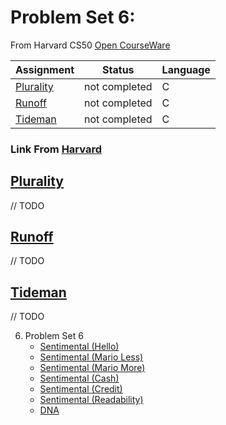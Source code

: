 # Problem Set 6:
From Harvard CS50 [Open CourseWare](https://cs50.harvard.edu/x/2021/)


| Assignment                   |    Status     |     Language    |
| ---------------------------- | ------------- | --------------- |
| [Plurality](https://cs50.harvard.edu/x/2021/psets/3/plurality/)                | not completed |         C       | 
| [Runoff](https://cs50.harvard.edu/x/2021/psets/3/runoff/)                | not completed |         C       |         
| [Tideman](https://cs50.harvard.edu/x/2021/psets/3/tideman/)                | not completed |         C       |



### Link From [Harvard](https://cs50.harvard.edu/college/2020/fall/psets/)

## [Plurality](https://cs50.harvard.edu/x/2021/psets/3/plurality/)
// TODO
## [Runoff](https://cs50.harvard.edu/x/2021/psets/3/runoff/)
// TODO
## [Tideman](https://cs50.harvard.edu/x/2021/psets/3/tideman/)
// TODO

6.  Problem Set 6
    - [Sentimental (Hello)](https://cs50.harvard.edu/x/2021/psets/6/hello/)
    - [Sentimental (Mario Less)](https://cs50.harvard.edu/x/2021/psets/6/mario/less/)
    - [Sentimental (Mario More)](https://cs50.harvard.edu/x/2021/psets/6/mario/more/)
    - [Sentimental (Cash)](https://cs50.harvard.edu/x/2021/psets/6/cash/)
    - [Sentimental (Credit)](https://cs50.harvard.edu/x/2021/psets/6/credit/)
    - [Sentimental (Readability)](https://cs50.harvard.edu/x/2021/psets/6/readability/)
    - [DNA](https://cs50.harvard.edu/x/2021/psets/6/dna/)
